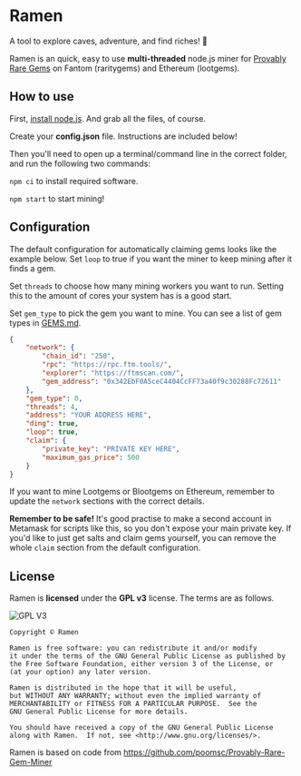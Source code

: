# Ramen
A tool to explore caves, adventure, and find riches! 💎

Ramen is an quick, easy to use **multi-threaded** node.js miner for [Provably Rare Gems](https://gems.alphafinance.io/#/rarity) on Fantom (raritygems) and Ethereum (lootgems).

## How to use
First, [install node.js](https://nodejs.org/en/). And grab all the files, of course.

Create your **config.json** file. Instructions are included below!

Then you'll need to open up a terminal/command line in the correct folder, and run the following two commands:

`npm ci` to install required software.


`npm start` to start mining!

## Configuration
The default configuration for automatically claiming gems looks like the example below. Set `loop` to true if you want the miner to keep mining after it finds a gem.

Set `threads` to choose how many mining workers you want to run. Setting this to the amount of cores your system has is a good start.

Set `gem_type` to pick the gem you want to mine. You can see a list of gem types in [GEMS.md](https://github.com/dmptrluke/ramen/blob/master/GEMS.md).

```json
{
    "network": {
        "chain_id": "250",
        "rpc": "https://rpc.ftm.tools/",
        "explorer": "https://ftmscan.com/",
        "gem_address": "0x342EbF0A5ceC4404CcFF73a40f9c30288Fc72611"
    },
    "gem_type": 0,
    "threads": 4,
    "address": "YOUR ADDRESS HERE",
    "ding": true,
    "loop": true,
    "claim": {
        "private_key": "PRIVATE KEY HERE",
        "maximum_gas_price": 500
    }
}
```

If you want to mine Lootgems or Blootgems on Ethereum, remember to update the `network` sections with the correct details.

**Remember to be safe!** It's good practise to make a second account in Metamask for scripts like this, so you don't expose your main private key. If you'd like to just get salts and claim gems yourself, you can remove the whole `claim` section from the default configuration.

## License

Ramen is **licensed** under the **GPL v3** license. The terms are as follows.

![GPL V3](https://www.gnu.org/graphics/gplv3-127x51.png)
    
    Copyright © Ramen

    Ramen is free software: you can redistribute it and/or modify
    it under the terms of the GNU General Public License as published by
    the Free Software Foundation, either version 3 of the License, or
    (at your option) any later version.

    Ramen is distributed in the hope that it will be useful,
    but WITHOUT ANY WARRANTY; without even the implied warranty of
    MERCHANTABILITY or FITNESS FOR A PARTICULAR PURPOSE.  See the
    GNU General Public License for more details.

    You should have received a copy of the GNU General Public License
    along with Ramen.  If not, see <http://www.gnu.org/licenses/>.
    
Ramen is based on code from https://github.com/poomsc/Provably-Rare-Gem-Miner
